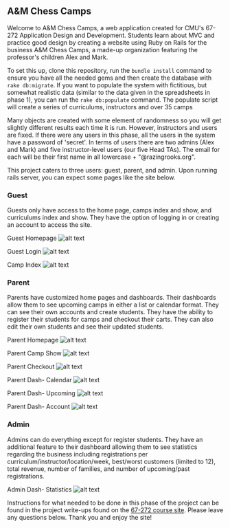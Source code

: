 ## A&M Chess Camps ##

Welcome to A&M Chess Camps, a web application created for CMU's 67-272 Application Design and Development. Students learn about MVC and practice good design by creating a website using Ruby on Rails for the business A&M Chess Camps, a made-up organization featuring the professor's children Alex and Mark.

To set this up, clone this repository, run the `bundle install` command to ensure you have all the needed gems and then create the database with `rake db:migrate`.  If you want to populate the system with fictitious, but somewhat realistic data (similar to the data given in the spreadsheets in phase 1), you can run the `rake db:populate` command.  The populate script will create a series of curriculums, instructors and over 35 camps

Many objects are created with some element of randomness so you will get slightly different results each time it is run.  However, instructors and users are fixed.  If there were any users in this phase, all the users in the system have a password of 'secret'.  In terms of users there are two admins (Alex and Mark) and five instructor-level users (our five Head TAs).  The email for each will be their first name in all lowercase + "@razingrooks.org".

This project caters to three users: guest, parent, and admin. Upon running rails server, you can expect some pages like the site below.

### Guest ###
Guests only have access to the home page, camps index and show, and curriculums index and show. They have the option of logging in or creating an account to access the site.

Guest Homepage
![alt text](https://raw.githubusercontent.com/judyzhang25/A-M-Chess-Camps/master/app/assets/images/guest_homepage.png?raw=true "Guest Homepage")

Guest Login
![alt text](https://raw.githubusercontent.com/judyzhang25/A-M-Chess-Camps/master/app/assets/images/login.png?raw=true "Guest Login")

Camp Index
![alt text](https://raw.githubusercontent.com/judyzhang25/A-M-Chess-Camps/master/app/assets/images/active_camps.png?raw=true "Camp Index")

### Parent ###
Parents have customized home pages and dashboards. Their dashboards allow them to see upcoming camps in either a list or calendar format. They can see their own accounts and create students. They have the ability to register their students for camps and checkout their carts. They can also edit their own students and see their updated students.

Parent Homepage
![alt text](https://raw.githubusercontent.com/judyzhang25/A-M-Chess-Camps/master/app/assets/images/parent_homepage.png?raw=true "Parent Homepage")

Parent Camp Show
![alt text](https://raw.githubusercontent.com/judyzhang25/A-M-Chess-Camps/master/app/assets/images/camp_show2.png?raw=true "Parent Camp Show")

Parent Checkout
![alt text](https://raw.githubusercontent.com/judyzhang25/A-M-Chess-Camps/master/app/assets/images/checkout.png?raw=true "Parent Checkout")

Parent Dash- Calendar
![alt text](https://raw.githubusercontent.com/judyzhang25/A-M-Chess-Camps/master/app/assets/images/agenda_calendar.png?raw=true "Parent Dash- Calendar")

Parent Dash- Upcoming
![alt text](https://raw.githubusercontent.com/judyzhang25/A-M-Chess-Camps/master/app/assets/images/agenda_upcoming.png?raw=true "Parent Dash- Upcoming")

Parent Dash- Account
![alt text](https://raw.githubusercontent.com/judyzhang25/A-M-Chess-Camps/master/app/assets/images/agenda_manage.png?raw=true "Parent Dash- Account")

### Admin ###
Admins can do everything except for register students. They have an additional feature to their dashboard allowing them to see statistics regarding the business including registrations per curriculum/instructor/location/week, best/worst customers (limited to 12), total revenue, number of families, and number of upcoming/past registrations.

Admin Dash- Statistics
![alt text](https://raw.githubusercontent.com/judyzhang25/A-M-Chess-Camps/master/app/assets/images/agenda_stats.png?raw=true "Admin Dash- Statistics")

Instructions for what needed to be done in this phase of the project can be found in the project write-ups found on the [67-272 course site](http://67272.cmuis.net/projects/). Please leave any questions below. Thank you and enjoy the site!



